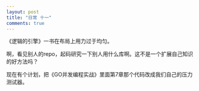 ```yaml
---
layout: post
title: "日常 十一"
comments: true
---
```

《逻辑的引擎》一书在布局上用力过于均匀。

 啊，看见别人的repo，起码研究一下别人用什么库啊。这不是一个扩展自己知识的好方法吗？

 现在有个计划，把《GO并发编程实战》里面第7章那个代码改成我们自己的压力测试器。